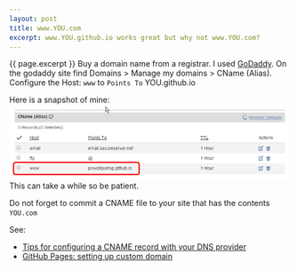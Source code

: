 ```yaml
---
layout: post
title: www.YOU.com
excerpt: www.YOU.github.io works great but why not www.YOU.com?
---
```

{{ page.excerpt }}
Buy a domain name from a registrar.
I used [GoDaddy](https://www.godaddy.com).
On the godaddy site find Domains > Manage my domains > CName (Alias).
Configure the Host: `www` to `Points To` YOU.github.io

Here is a snapshot of mine:
![Go Daddy cname screenshot](/assets/godaddycname.png)
This can take a while so be patient.

Do not forget to commit a CNAME file to your site that has the contents `YOU.com`

See:

- [Tips for configuring a CNAME record with your DNS provider](https://help.github.com/articles/tips-for-configuring-a-cname-record-with-your-dns-provider/)
- [GitHub Pages: setting up custom domain](http://stackoverflow.com/questions/23097397/github-pages-setting-up-custom-domain)
